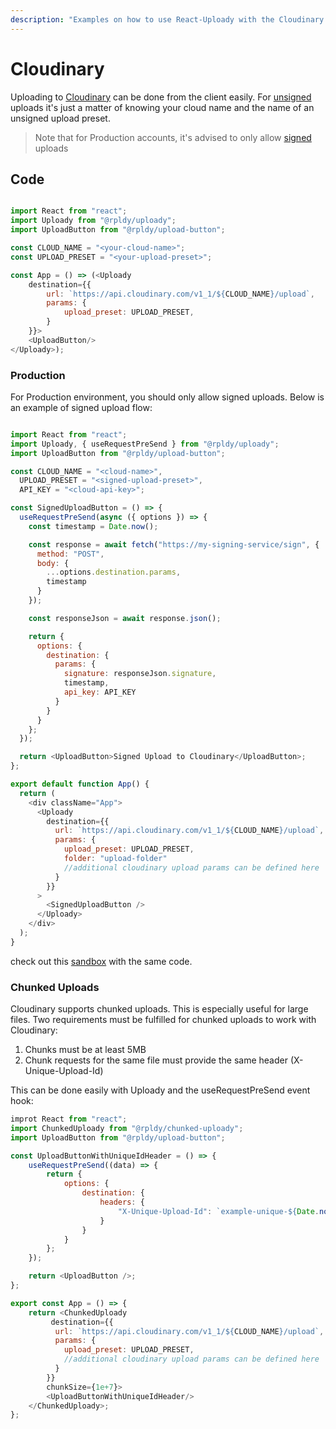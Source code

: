 ```yaml
---
description: "Examples on how to use React-Uploady with the Cloudinary service"
---
```


# Cloudinary

Uploading to [Cloudinary](https://cloudinary.com) can be done from the client easily.
For [unsigned](https://cloudinary.com/documentation/upload_images#unsigned_upload) uploads it's just a matter of knowing your cloud name and the name of an unsigned upload preset.

> Note that for Production accounts, it's advised to only allow [signed](https://cloudinary.com/documentation/upload_images#generating_authentication_signatures) uploads

## Code

```javascript

import React from "react";
import Uploady from "@rpldy/uploady";
import UploadButton from "@rpldy/upload-button";

const CLOUD_NAME = "<your-cloud-name>";
const UPLOAD_PRESET = "<your-upload-preset>";

const App = () => (<Uploady
    destination={{ 
        url: `https://api.cloudinary.com/v1_1/${CLOUD_NAME}/upload`,
        params: {
            upload_preset: UPLOAD_PRESET,
        }
    }}>
    <UploadButton/>
</Uploady>);

```

### Production 

For Production environment, you should only allow signed uploads. 
Below is an example of signed upload flow:

```javascript

import React from "react";
import Uploady, { useRequestPreSend } from "@rpldy/uploady";
import UploadButton from "@rpldy/upload-button";

const CLOUD_NAME = "<cloud-name>",
  UPLOAD_PRESET = "<signed-upload-preset>",
  API_KEY = "<cloud-api-key>";

const SignedUploadButton = () => {
  useRequestPreSend(async ({ options }) => {
    const timestamp = Date.now();

    const response = await fetch("https://my-signing-service/sign", {
      method: "POST",
      body: {
        ...options.destination.params,
        timestamp
      }
    });

    const responseJson = await response.json();

    return {
      options: {
        destination: {
          params: {
            signature: responseJson.signature,
            timestamp,
            api_key: API_KEY
          }
        }
      }
    };
  });

  return <UploadButton>Signed Upload to Cloudinary</UploadButton>;
};

export default function App() {
  return (
    <div className="App">
      <Uploady
        destination={{
          url: `https://api.cloudinary.com/v1_1/${CLOUD_NAME}/upload`,
          params: {
            upload_preset: UPLOAD_PRESET,
            folder: "upload-folder"
            //additional cloudinary upload params can be defined here
          }
        }}
      >
        <SignedUploadButton />
      </Uploady>
    </div>
  );
}

```

check out this [sandbox](https://codesandbox.io/s/react-uploady-cloudinary-signed-sample-8tw8d) with the same code.


### Chunked Uploads

Cloudinary supports chunked uploads. This is especially useful for large files. 
Two requirements must be fulfilled for chunked uploads to work with Cloudinary: 

1.  Chunks must be at least 5MB
2.  Chunk requests for the same file must provide the same header (X-Unique-Upload-Id)


This can be done easily with Uploady and the useRequestPreSend event hook:

```javascript 
improt React from "react";
import ChunkedUploady from "@rpldy/chunked-uploady";
import UploadButton from "@rpldy/upload-button";

const UploadButtonWithUniqueIdHeader = () => {
    useRequestPreSend((data) => {
        return {
            options: {
                destination: {
                    headers: {
                        "X-Unique-Upload-Id": `example-unique-${Date.now()}`,
                    }
                }
            }
        };
    });

    return <UploadButton />;
};

export const App = () => {    
    return <ChunkedUploady               
         destination={{
          url: `https://api.cloudinary.com/v1_1/${CLOUD_NAME}/upload`,
          params: {
            upload_preset: UPLOAD_PRESET,            
            //additional cloudinary upload params can be defined here
          }
        }}
        chunkSize={1e+7}>
        <UploadButtonWithUniqueIdHeader/>
    </ChunkedUploady>;
};


```

